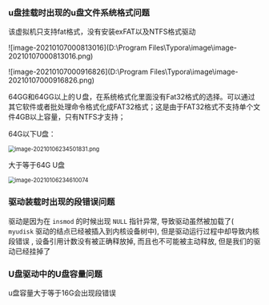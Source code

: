 ### u盘挂载时出现的u盘文件系统格式问题

该虚拟机只支持fat格式，没有安装exFAT以及NTFS格式驱动

![image-20210107000813016](D:\Program Files\Typora\image\image-20210107000813016.png)

![image-20210107000916826](D:\Program Files\Typora\image\image-20210107000916826.png)

64GG和64GG以上的Ｕ盘，在系统格式化里面没有Fat32格式的选择。可以通过其它软件或者批处理命令格式化成FAT32格式；这是由于FAT32格式不支持单个文件4GB以上容量，只有NTFS才支持；

64G以下U盘：

<img src="D:\Program Files\Typora\image\image-20210106234501831.png" alt="image-20210106234501831.png" style="zoom:80%;" />

大于等于64G U盘

<img src="D:\Program Files\Typora\image\image-20210106234610074.png" alt="image-20210106234610074" style="zoom:80%;" />



### 驱动装载时出现的段错误问题

驱动是因为在 `insmod` 的时候出现 `NULL` 指针异常, 导致驱动虽然被加载了( `myudisk` 驱动的结点已经被插入到内核设备树中), 但是驱动运行过程中却导致内核段错误 , 设备引用计数没有被正确释放掉, 而且也不可能被主动释放, 但是我们的驱动已经挂掉了

### U盘驱动中的U盘容量问题

u盘容量大于等于16G会出现段错误

